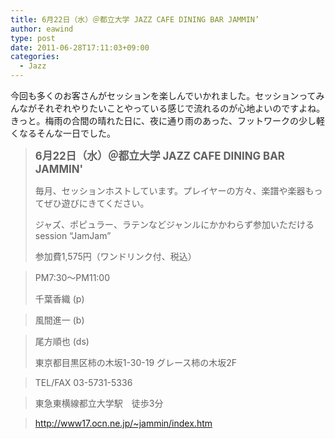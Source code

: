 ```yaml
---
title: 6月22日（水）＠都立大学 JAZZ CAFE DINING BAR JAMMIN’
author: eawind
type: post
date: 2011-06-28T17:11:03+09:00
categories:
  - Jazz
---
```

今回も多くのお客さんがセッションを楽しんでいかれました。セッションってみんながそれぞれやりたいことやっている感じで流れるのが心地よいのですよね。きっと。梅雨の合間の晴れた日に、夜に通り雨のあった、フットワークの少し軽くなるそんな一日でした。

> **<big>6月22日（水）＠都立大学 JAZZ CAFE DINING BAR JAMMIN'</big>**
>
> 毎月、セッションホストしています。プレイヤーの方々、楽譜や楽器もってぜひ遊びにきてください。
>
> ジャズ、ポピュラー、ラテンなどジャンルにかかわらず参加いただけるsession &#8220;JamJam&#8221;
>
> 参加費1,575円（ワンドリンク付、税込）

> PM7:30〜PM11:00
>
> 千葉香織 (p)

> 風間進一 (b)

> 尾方順也 (ds)
>
> 東京都目黒区柿の木坂1-30-19 グレース柿の木坂2F

> TEL/FAX 03-5731-5336

> 東急東横線都立大学駅　徒歩3分

> http://www17.ocn.ne.jp/~jammin/index.htm
